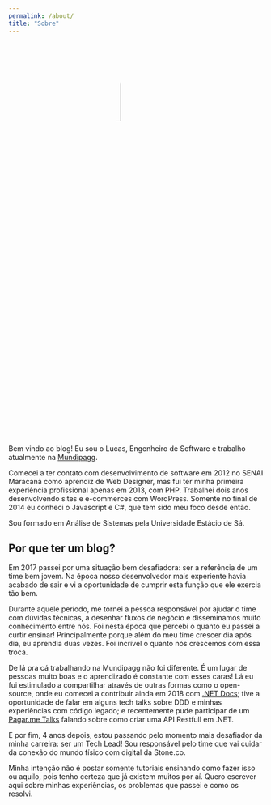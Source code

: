 ```yaml
---
permalink: /about/
title: "Sobre"
---
```


<img src="https://pbs.twimg.com/profile_images/1100360595944194049/XukYIGpu_400x400.jpg" style="border-radius:50%; width:20%; margin:0 40%" />

Bem vindo ao blog! Eu sou o Lucas, Engenheiro de Software e trabalho atualmente na [Mundipagg](https://www.mundipagg.com/).

Comecei a ter contato com desenvolvimento de software em 2012 no SENAI Maracanã como aprendiz de Web Designer, mas fui ter minha primeira experiência profissional apenas em 2013, com PHP. Trabalhei dois anos desenvolvendo sites e e-commerces com WordPress. Somente no final de 2014 eu conheci o Javascript e C#, que tem sido meu foco desde então.

Sou formado em Análise de Sistemas pela Universidade Estácio de Sá.

## Por que ter um blog?
Em 2017 passei por uma situação bem desafiadora: ser a referência de um time bem jovem. Na época nosso desenvolvedor mais experiente havia acabado de sair e vi a oportunidade de cumprir esta função que ele exercia tão bem. 

Durante aquele período, me tornei a pessoa responsável por ajudar o time com dúvidas técnicas, a desenhar fluxos de negócio e disseminamos muito conhecimento entre nós. Foi nesta época que percebi o quanto eu passei a curtir ensinar! Principalmente porque além do meu time crescer dia após dia, eu aprendia duas vezes. Foi incrível o quanto nós crescemos com essa troca. 

De lá pra cá trabalhando na Mundipagg não foi diferente. É um lugar de pessoas muito boas e o aprendizado é constante com esses caras! Lá eu fui estimulado a compartilhar através de outras formas como o open-source, onde eu comecei a contribuir ainda em 2018 com [.NET Docs](https://docs.microsoft.com/pt-br/dotnet/); tive a oportunidade de falar em alguns tech talks sobre DDD e minhas experiências com código legado; e recentemente pude participar de um [Pagar.me Talks](https://www.youtube.com/channel/UCNhSCufrcOMeFvzEM7tt9Lw) falando sobre como criar uma API Restfull em .NET.

E por fim, 4 anos depois, estou passando pelo momento mais desafiador da minha carreira: ser um Tech Lead! Sou responsável pelo time que vai cuidar da conexão do mundo físico com digital da Stone.co. 

Minha intenção não é postar somente tutoriais ensinando como fazer isso ou aquilo, pois tenho certeza que já existem muitos por aí. Quero escrever aqui sobre minhas experiências, os problemas que passei e como os resolvi. 
